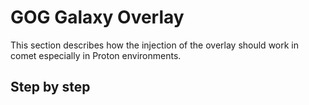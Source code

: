 # GOG Galaxy Overlay

This section describes how the injection of the overlay should work in comet especially in Proton environments.

## Step by step


